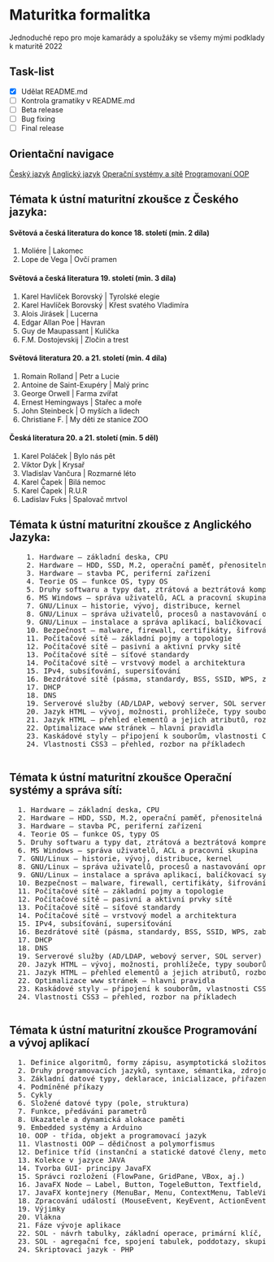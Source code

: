 # Maturitka formalitka
Jednoduché repo pro moje kamarády a spolužáky se všemy mými podklady k maturitě 2022

## Task-list
- [x] Udělat README.md
- [ ] Kontrola gramatiky v README.md
- [ ] Beta release
- [ ] Bug fixing
- [ ] Final release

## Orientační navigace
  [Český jazyk](#témata-k-ústní-maturitní-zkoušce-z-českého-jazyka)
  [Anglický jazyk](#témata-k-ústní-maturitní-zkoušce-z-českého-jazyka)
  [Operační systémy a sítě](#témata-k-ústní-maturitní-zkoušce-operační-systémy-a-správa-sítí)
  [Programovaní OOP](#témata-k-ústní-maturitní-zkoušce-programování-a-vývoj-aplikací)

## Témata k ústní maturitní zkoušce z Českého jazyka:

#### Světová a česká literatura do konce 18. století (min. 2 díla)
<ol>
  <li>Moliére | Lakomec </li>
  <li>Lope de Vega | Ovčí pramen</li>
 </ol>

#### Světová a česká literatura 19. století (min. 3 díla)
 <ol>
 <li>Karel Havlíček Borovský | Tyrolské elegie</li>
  <li>Karel Havlíček Borovský | Křest svatého Vladimíra</li>
  <li>Alois Jirásek | Lucerna</li>
  <li>Edgar Allan Poe | Havran</li>
  <li>Guy de Maupassant | Kulička</li>
  <li>F.M. Dostojevskij | Zločin a trest</li>
  </ol>

#### Světová literatura 20. a 21. století (min. 4 díla)
  <ol>
  <li>Romain Rolland | Petr a Lucie</li>
  <li>Antoine de Saint-Exupéry | Malý princ</li>
  <li>George Orwell | Farma zvířat</li>
  <li>Ernest Hemingways | Stařec a moře</li>
  <li>John Steinbeck | O myších a lidech </li>
  <li>Christiane F. | My děti ze stanice ZOO</li>
  </ol>

#### Česká literatura 20. a 21. století (min. 5 děl)

  <ol>
  <li>Karel Poláček | Bylo nás pět</li>
  <li>Viktor Dyk | Krysař</li>
  <li>Vladislav Vančura | Rozmarné léto</li>
  <li>Karel Čapek | Bilá nemoc</li>
  <li>Karel Čapek | R.U.R</li>
  <li>Ladislav Fuks | Spalovač mrtvol</li>
  </ol>

## Témata k ústní maturitní zkoušce z Anglického Jazyka:
  <pre>
    1. Hardware — základní deska, CPU
    2. Hardware — HDD, SSD, M.2, operační paměť, přenositelná media
    3. Hardware — stavba PC, periferní zařízení
    4. Teorie OS — funkce OS, typy OS
    5. Druhy softwaru a typy dat, ztrátová a beztrátová komprese
    6. MS Windows — správa uživatelů, ACL a pracovní skupina
    7. GNU/Linux — historie, vývoj, distribuce, kernel
    8. GNU/Linux — správa uživatelů, procesů a nastavování oprávnění k souborům a složkám
    9. GNU/Linux — instalace a správa aplikací, balíčkovací systémy, konfigurace síťového rozhraní
    10. Bezpečnost — malware, firewall, certifikáty, šifrování
    11. Počítačové sítě — základní pojmy a topologie
    12. Počítačové sítě — pasivní a aktivní prvky sítě
    13. Počítačové sítě — síťové standardy
    14. Počítačové sítě — vrstvový model a architektura
    15. IPv4, subsíťování, supersíťování
    16. Bezdrátové sítě (pásma, standardy, BSS, SSID, WPS, zabezpečení)
    17. DHCP
    18. DNS
    19. Serverové služby (AD/LDAP, webový server, SOL server)
    20. Jazyk HTML — vývoj, možnosti, prohlížeče, typy souborů
    21. Jazyk HTML — přehled elementů a jejich atributů, rozbor na příkladech
    22. Optimalizace www stránek — hlavní pravidla
    23. Kaskádové styly — připojení k souborům, vlastnosti CSS, rozbor na příkladech
    24. Vlastnosti CSS3 — přehled, rozbor na příkladech
    </pre>


## Témata k ústní maturitní zkoušce Operační systémy a správa sítí:

<pre>
  1. Hardware — základní deska, CPU
  2. Hardware — HDD, SSD, M.2, operační paměť, přenositelná media
  3. Hardware — stavba PC, periferní zařízení
  4. Teorie OS — funkce OS, typy OS
  5. Druhy softwaru a typy dat, ztrátová a beztrátová komprese
  6. MS Windows — správa uživatelů, ACL a pracovní skupina
  7. GNU/Linux — historie, vývoj, distribuce, kernel
  8. GNU/Linux — správa uživatelů, procesů a nastavování oprávnění k souborům a složkám
  9. GNU/Linux — instalace a správa aplikací, balíčkovací systémy, konfigurace síťového rozhraní
  10. Bezpečnost — malware, firewall, certifikáty, šifrování
  11. Počítačové sítě — základní pojmy a topologie
  12. Počítačové sítě — pasivní a aktivní prvky sítě
  13. Počítačové sítě — síťové standardy
  14. Počítačové sítě — vrstvový model a architektura
  15. IPv4, subsíťování, supersíťování
  16. Bezdrátové sítě (pásma, standardy, BSS, SSID, WPS, zabezpečení)
  17. DHCP
  18. DNS
  19. Serverové služby (AD/LDAP, webový server, SOL server)
  20. Jazyk HTML — vývoj, možnosti, prohlížeče, typy souborů
  21. Jazyk HTML — přehled elementů a jejich atributů, rozbor na příkladech
  22. Optimalizace www stránek — hlavní pravidla
  23. Kaskádové styly — připojení k souborům, vlastnosti CSS, rozbor na příkladech
  24. Vlastnosti CSS3 — přehled, rozbor na příkladech
  </pre>
## Témata k ústní maturitní zkoušce Programování a vývoj aplikací
<pre>
  1. Definice algoritmů, formy zápisu, asymptotická složitost
  2. Druhy programovacích jazyků, syntaxe, sémantika, zdrojový kód, kompilátor
  3. Základní datové typy, deklarace, inicializace, přiřazení, operátor sizeof, mat. operace
  4. Podmíněné příkazy
  5. Cykly
  6. Složené datové typy (pole, struktura)
  7. Funkce, předávání parametrů
  8. Ukazatele a dynamická alokace paměti
  9. Embedded systémy a Arduino
  10. OOP - třída, objekt a programovací jazyk
  11. Vlastnosti OOP — dědičnost a polymorfismus
  12. Definice tříd (instanční a statické datové členy, metody, zapouzdření, konstruktory)
  13. Kolekce v jazyce JAVA
  14. Tvorba GUI- principy JavaFX
  15. Správci rozložení (FlowPane, GridPane, VBox, aj.)
  16. JavaFX Node — Label, Button, TogeleButton, Textfield, aj.
  17. JavaFX kontejnery (MenuBar, Menu, ContextMenu, TableView, WebView a.j.)
  18. Zpracování událostí (MouseEvent, KeyEvent, ActionEvent, WindowEvent, aj.)
  19. Výjimky
  20. Vlákna
  21. Fáze vývoje aplikace
  22. SOL - návrh tabulky, základní operace, primární klíč, cizí klíč
  23. SOL - agregační fce, spojení tabulek, poddotazy, skupiny (GROUP BY, HAVING, aj.)
  24. Skriptovací jazyk - PHP
  </pre>
